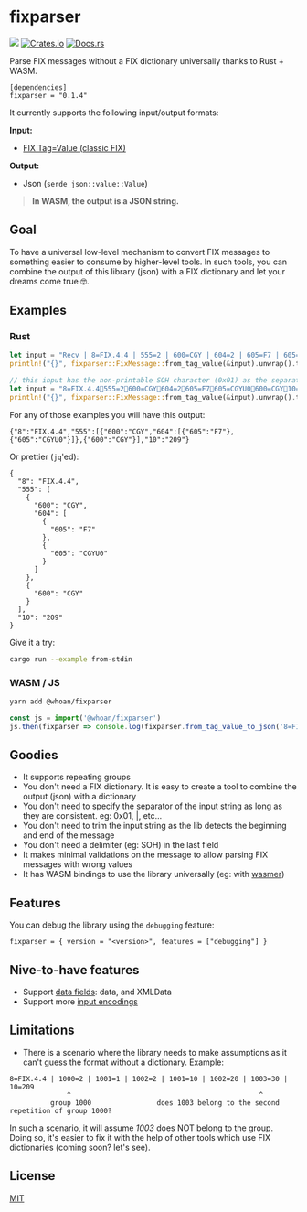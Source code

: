 # fixparser

![](https://github.com/whoan/fixparser/workflows/build-and-test/badge.svg)
[![Crates.io](https://img.shields.io/crates/v/fixparser.svg)](https://crates.io/crates/fixparser)
[![Docs.rs](https://docs.rs/fixparser/badge.svg)](https://docs.rs/fixparser)

Parse FIX messages without a FIX dictionary universally thanks to Rust + WASM.

```
[dependencies]
fixparser = "0.1.4"
```

It currently supports the following input/output formats:

**Input:**

- [FIX Tag=Value (classic FIX)](https://www.fixtrading.org/standards/tagvalue/)

**Output:**

- Json (`serde_json::value::Value`)

> **In WASM, the output is a JSON string.**

## Goal

To have a universal low-level mechanism to convert FIX messages to something easier to consume by higher-level tools. In such tools, you can combine the output of this library (json) with a FIX dictionary and let your dreams come true :nerd_face:.

## Examples

### Rust

```rust
let input = "Recv | 8=FIX.4.4 | 555=2 | 600=CGY | 604=2 | 605=F7 | 605=CGYU0 | 600=CGY | 10=209";
println!("{}", fixparser::FixMessage::from_tag_value(&input).unwrap().to_json());
```

```rust
// this input has the non-printable SOH character (0x01) as the separator of the fields
let input = "8=FIX.4.4555=2600=CGY604=2605=F7605=CGYU0600=CGY10=209";
println!("{}", fixparser::FixMessage::from_tag_value(&input).unwrap().to_json());
```

For any of those examples you will have this output:

```
{"8":"FIX.4.4","555":[{"600":"CGY","604":[{"605":"F7"},{"605":"CGYU0"}]},{"600":"CGY"}],"10":"209"}
```

Or prettier (`jq`'ed):

```
{
  "8": "FIX.4.4",
  "555": [
    {
      "600": "CGY",
      "604": [
        {
          "605": "F7"
        },
        {
          "605": "CGYU0"
        }
      ]
    },
    {
      "600": "CGY"
    }
  ],
  "10": "209"
}
```

Give it a try:

```bash
cargo run --example from-stdin
```

### WASM / JS

```bash
yarn add @whoan/fixparser
```

```js
const js = import('@whoan/fixparser')
js.then(fixparser => console.log(fixparser.from_tag_value_to_json('8=FIX.4.4 | 10=909')))
```

## Goodies

- It supports repeating groups
- You don't need a FIX dictionary. It is easy to create a tool to combine the output (json) with a dictionary
- You don't need to specify the separator of the input string as long as they are consistent. eg: 0x01, |, etc...
- You don't need to trim the input string as the lib detects the beginning and end of the message
- You don't need a delimiter (eg: SOH) in the last field
- It makes minimal validations on the message to allow parsing FIX messages with wrong values
- It has WASM bindings to use the library universally (eg: with [wasmer](https://wasmer.io))

## Features

You can debug the library using the `debugging` feature:

```
fixparser = { version = "<version>", features = ["debugging"] }
```

## Nive-to-have features

- Support [data fields](https://www.onixs.biz/fix-dictionary/5.0.SP2/index.html): data, and XMLData
- Support more [input encodings](https://www.fixtrading.org/standards/)

## Limitations

- There is a scenario where the library needs to make assumptions as it can't guess the format without a dictionary. Example:

```
8=FIX.4.4 | 1000=2 | 1001=1 | 1002=2 | 1001=10 | 1002=20 | 1003=30 | 10=209
              ^                                              ^
          group 1000                does 1003 belong to the second repetition of group 1000?
```

In such a scenario, it will assume *1003* does NOT belong to the group. Doing so, it's easier to fix it with the help of other tools which use FIX dictionaries (coming soon? let's see).

## License

[MIT](https://github.com/whoan/fixparser/blob/master/LICENSE)
